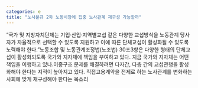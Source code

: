 ```yaml
---
categories: e
title: "노사분규 2차 노동시장에 집중 노사관계 재구성 가능할까"
---
```

“국가 및 지방자치단체는 기업·산업·지역별교섭 같은 다양한 교섭방식을 노동관계 당사자가 자율적으로 선택할 수 있도록 지원하고 이에 따른 단체교섭이 활성화될 수 있도록 노력해야 한다.”노동조합 및 노동관계조정법(노조법) 30조3항은 다양한 형태의 단체교섭이 활성화되도록 국가와 지자체에 책임을 부여하고 있다. 지금 국가와 지자체는 어떤 책임을 이행하고 있나.이중구조 문제를 해결하려면 다자간, 다층 간의 교섭관행을 활성화해야 한다는 지적이 높아지고 있다. 직접고용계약을 전제로 하는 노사관계를 변화하는 사회에 맞게 재구성해야 한다는 목소리
